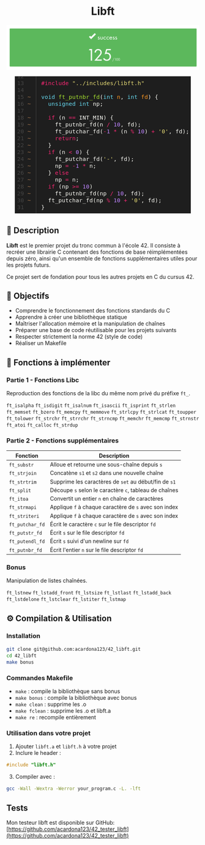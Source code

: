 <h1 align=center>Libft</h1>
<p align="center">
  <img src="readme_img/project_image.png?raw=true" alt="libft Project Image"/>
</p>

<p align="center">
  <img src="readme_img/ft_punumber_fd_code_example.png" alt="Ft_libft Project Image"/>
</p>

##  **📌 Description**
**Libft** est le premier projet du tronc commun à l'école 42. Il consiste à recréer une librairie C contenant des fonctions de base réimplémentées depuis zéro, ainsi qu'un ensemble de fonctions supplémentaires utiles pour les projets futurs.

Ce projet sert de fondation pour tous les autres projets en C du cursus 42.

## **🎯 Objectifs**
- Comprendre le fonctionnement des fonctions standards du C
- Apprendre à créer une bibliothèque statique
- Maîtriser l'allocation mémoire et la manipulation de chaînes
- Préparer une base de code réutilisable pour les projets suivants
- Respecter strictement la norme 42 (style de code)
- Réaliser un Makefile

## **📝 Fonctions à implémenter**

### Partie 1 - Fonctions Libc
Reproduction des fonctions de la libc du même nom privé du préfixe `ft_`.

`ft_isalpha` `ft_isdigit` `ft_isalnum` `ft_isascii` `ft_isprint` 
`ft_strlen` `ft_memset` `ft_bzero` `ft_memcpy` `ft_memmove` 
`ft_strlcpy` `ft_strlcat` `ft_toupper` `ft_tolower` `ft_strchr` 
`ft_strrchr` `ft_strncmp` `ft_memchr` `ft_memcmp` `ft_strnstr` 
`ft_atoi` `ft_calloc` `ft_strdup`

### Partie 2 - Fonctions supplémentaires

| Fonction | Description |
|-------------------|-------------|
| `ft_substr` | Alloue et retourne une sous-chaîne depuis `s` |
| `ft_strjoin` | Concatène `s1` et `s2` dans une nouvelle chaîne |
| `ft_strtrim` | Supprime les caractères de `set` au début/fin de `s1` |
| `ft_split` | Découpe `s` selon le caractère `c`, tableau de chaînes |
| `ft_itoa` | Convertit un entier `n` en chaîne de caractères |
| `ft_strmapi` | Applique `f` à chaque caractère de `s` avec son index |
| `ft_striteri` | Applique `f` à chaque caractère de `s` avec son index |
| `ft_putchar_fd` | Écrit le caractère `c` sur le file descriptor `fd` |
| `ft_putstr_fd` | Écrit `s` sur le file descriptor `fd` |
| `ft_putendl_fd` | Écrit `s` suivi d'un newline sur `fd` |
| `ft_putnbr_fd` | Écrit l'entier `n` sur le file descriptor `fd` |

### Bonus
Manipulation de listes chaînées.

`ft_lstnew` `ft_lstadd_front` `ft_lstsize` `ft_lstlast` 
`ft_lstadd_back` `ft_lstdelone` `ft_lstclear` `ft_lstiter` 
`ft_lstmap`

## **⚙️ Compilation & Utilisation**

### Installation
```bash
git clone git@github.com:acardona123/42_libft.git
cd 42_libft
make bonus
```

### Commandes Makefile
- `make` : compile la bibliothèque sans bonus
- `make bonus` : compile la bibliothèque avec bonus
- `make clean` : supprime les .o
- `make fclean` : supprime les .o et libft.a
- `make re` : recompile entièrement

### Utilisation dans votre projet
1. Ajouter `libft.a` et `libft.h` à votre projet
2. Inclure le header :
```c
#include "libft.h"
```
3. Compiler avec :
```bash
gcc -Wall -Wextra -Werror your_program.c -L. -lft
```


## Tests
Mon testeur libft est disponible sur GitHub:
[https://github.com/acardona123/42_tester_libft](https://github.com/acardona123/42_tester_libft)